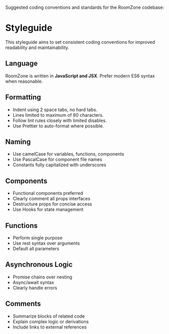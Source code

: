 Suggested coding conventions and standards for the RoomZone codebase:

# Styleguide

This styleguide aims to set consistent coding conventions for improved readability and maintainability.

## Language

RoomZone is written in **JavaScript and JSX**. Prefer modern ES6 syntax when reasonable.

## Formatting

- Indent using 2 space tabs, no hard tabs.
- Lines limited to maximum of 80 characters.  
- Follow lint rules closely with limited disables.
- Use Prettier to auto-format where possible.

## Naming

- Use camelCase for variables, functions, components
- Use PascalCase for component file names
- Constants fully capitalized with underscores

## Components

- Functional components preferred
- Clearly comment all props interfaces
- Destructure props for concise access 
- Use Hooks for state management

## Functions 

- Perform single purpose 
- Use rest syntax over arguments 
- Default all parameters

## Asynchronous Logic

- Promise chains over nesting 
- Async/await syntax  
- Clearly handle errors

## Comments

- Summarize blocks of related code 
- Explain complex logic or derivations
- Include links to external references

